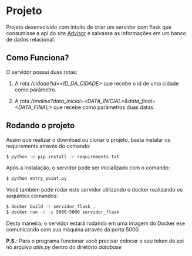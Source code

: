 # Projeto
Projeto desenvolvido com intuito de criar um servidor 
com flask que consumisse a api do site [Advisor](https://advisor.climatempo.com.br/) 
e salvasse as informações em um banco de dados relacional.

## Como Funciona?

O servidor possui duas rotas:

1. A rota */cidade?id=<ID_DA_CIDADE>* que recebe o id de uma 
cidade como parâmetro.

2. A rota */analise?data_inicial=<DATA_INICIAL>&data_final=<DATA_FINAL>* 
que recebe como parâmetros duas datas.


## Rodando o projeto

Assim que realizar o download ou clonar o projeto, 
basta instalar os requirements através do comando:

```bash
$ python -m pip install -r requirements.txt
```

Após a instalação, o servidor pode ser inicializado com o comando:

```bash
$ python entry_point.py
```
Você também pode rodar este servidor utilizando o docker realizando os
sequintes comandos:

```bash
$ docker build -t servidor_flask .
$ docker run -d -p 5000:5000 servidor_flask
```

Desta maneira, o servidor estará rodando em uma imagem do Docker ese comunicando com 
sua máquina através da porta 5000.

**P.S.**: Para o programa funcionar você precisar colocar o seu token da api no arquivo *utils.py* 
dentro do diretório *database*
